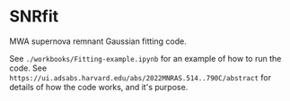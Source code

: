 # SNRfit
MWA supernova remnant Gaussian fitting code. 

See `./workbooks/Fitting-example.ipynb` for an example of how to run the code. See `https://ui.adsabs.harvard.edu/abs/2022MNRAS.514..790C/abstract` for details of how the code works, and it's purpose.
